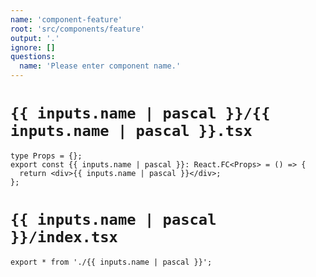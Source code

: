 ```yaml
---
name: 'component-feature'
root: 'src/components/feature'
output: '.'
ignore: []
questions:
  name: 'Please enter component name.'
---
```


# `{{ inputs.name | pascal }}/{{ inputs.name | pascal }}.tsx`

```tsx
type Props = {};
export const {{ inputs.name | pascal }}: React.FC<Props> = () => {
  return <div>{{ inputs.name | pascal }}</div>;
};
```

# `{{ inputs.name | pascal }}/index.tsx`

```tsx
export * from './{{ inputs.name | pascal }}';
```